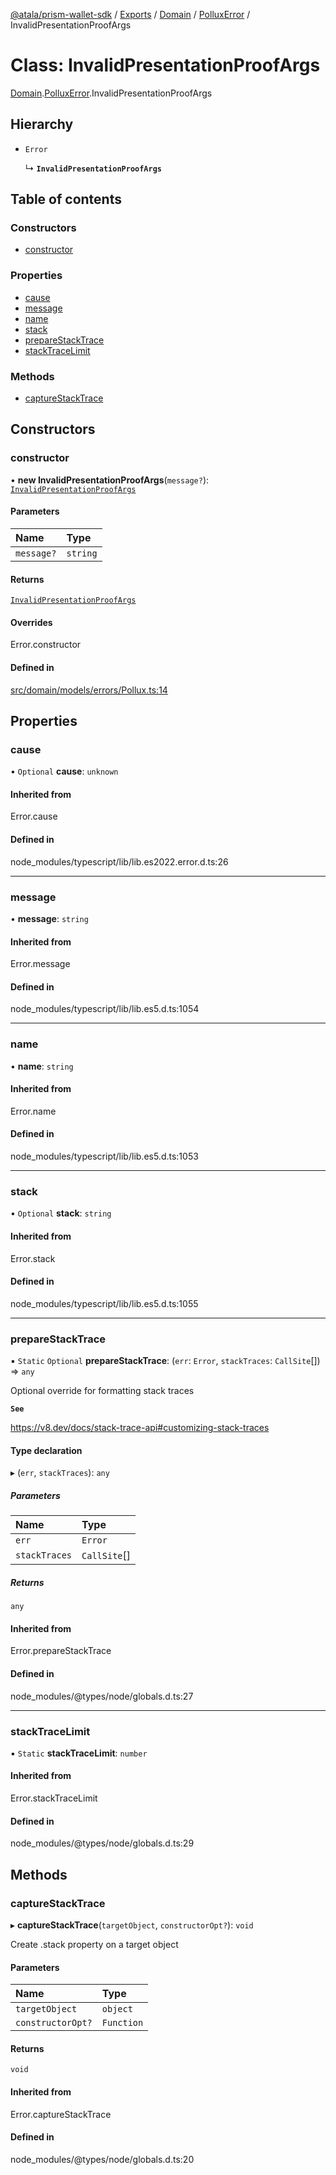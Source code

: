 [@atala/prism-wallet-sdk](../README.md) / [Exports](../modules.md) / [Domain](../modules/Domain.md) / [PolluxError](../modules/Domain.PolluxError.md) / InvalidPresentationProofArgs

# Class: InvalidPresentationProofArgs

[Domain](../modules/Domain.md).[PolluxError](../modules/Domain.PolluxError.md).InvalidPresentationProofArgs

## Hierarchy

- `Error`

  ↳ **`InvalidPresentationProofArgs`**

## Table of contents

### Constructors

- [constructor](Domain.PolluxError.InvalidPresentationProofArgs.md#constructor)

### Properties

- [cause](Domain.PolluxError.InvalidPresentationProofArgs.md#cause)
- [message](Domain.PolluxError.InvalidPresentationProofArgs.md#message)
- [name](Domain.PolluxError.InvalidPresentationProofArgs.md#name)
- [stack](Domain.PolluxError.InvalidPresentationProofArgs.md#stack)
- [prepareStackTrace](Domain.PolluxError.InvalidPresentationProofArgs.md#preparestacktrace)
- [stackTraceLimit](Domain.PolluxError.InvalidPresentationProofArgs.md#stacktracelimit)

### Methods

- [captureStackTrace](Domain.PolluxError.InvalidPresentationProofArgs.md#capturestacktrace)

## Constructors

### constructor

• **new InvalidPresentationProofArgs**(`message?`): [`InvalidPresentationProofArgs`](Domain.PolluxError.InvalidPresentationProofArgs.md)

#### Parameters

| Name | Type |
| :------ | :------ |
| `message?` | `string` |

#### Returns

[`InvalidPresentationProofArgs`](Domain.PolluxError.InvalidPresentationProofArgs.md)

#### Overrides

Error.constructor

#### Defined in

[src/domain/models/errors/Pollux.ts:14](https://github.com/input-output-hk/atala-prism-wallet-sdk-ts/blob/1ffdae52df023bad4ba1a76cf6d76793dfc29b80/src/domain/models/errors/Pollux.ts#L14)

## Properties

### cause

• `Optional` **cause**: `unknown`

#### Inherited from

Error.cause

#### Defined in

node_modules/typescript/lib/lib.es2022.error.d.ts:26

___

### message

• **message**: `string`

#### Inherited from

Error.message

#### Defined in

node_modules/typescript/lib/lib.es5.d.ts:1054

___

### name

• **name**: `string`

#### Inherited from

Error.name

#### Defined in

node_modules/typescript/lib/lib.es5.d.ts:1053

___

### stack

• `Optional` **stack**: `string`

#### Inherited from

Error.stack

#### Defined in

node_modules/typescript/lib/lib.es5.d.ts:1055

___

### prepareStackTrace

▪ `Static` `Optional` **prepareStackTrace**: (`err`: `Error`, `stackTraces`: `CallSite`[]) => `any`

Optional override for formatting stack traces

**`See`**

https://v8.dev/docs/stack-trace-api#customizing-stack-traces

#### Type declaration

▸ (`err`, `stackTraces`): `any`

##### Parameters

| Name | Type |
| :------ | :------ |
| `err` | `Error` |
| `stackTraces` | `CallSite`[] |

##### Returns

`any`

#### Inherited from

Error.prepareStackTrace

#### Defined in

node_modules/@types/node/globals.d.ts:27

___

### stackTraceLimit

▪ `Static` **stackTraceLimit**: `number`

#### Inherited from

Error.stackTraceLimit

#### Defined in

node_modules/@types/node/globals.d.ts:29

## Methods

### captureStackTrace

▸ **captureStackTrace**(`targetObject`, `constructorOpt?`): `void`

Create .stack property on a target object

#### Parameters

| Name | Type |
| :------ | :------ |
| `targetObject` | `object` |
| `constructorOpt?` | `Function` |

#### Returns

`void`

#### Inherited from

Error.captureStackTrace

#### Defined in

node_modules/@types/node/globals.d.ts:20
